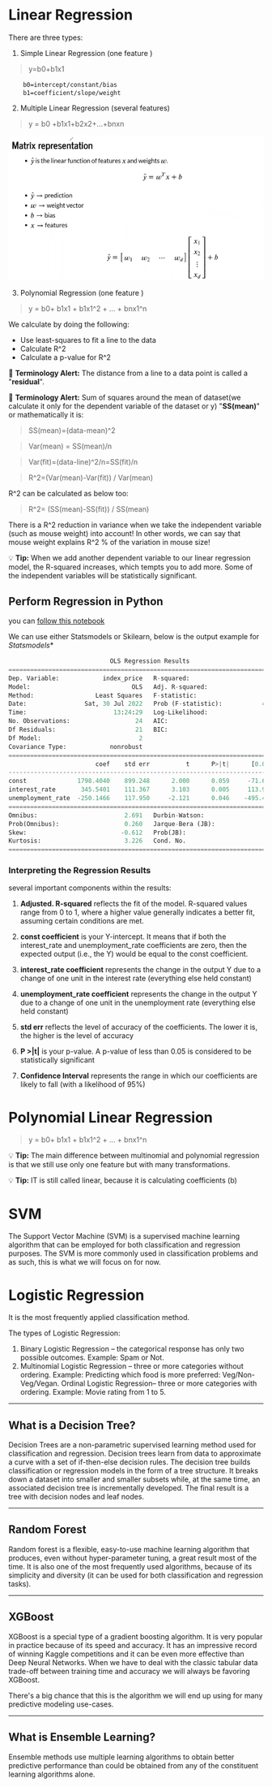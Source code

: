 # Linear Regression
There are three types: 
1. Simple Linear Regression (one feature )
> y=b0+b1x1

        b0=intercept/constant/bias
        b1=coefficient/slope/weight

2. Multiple Linear Regression (several features)
> y = b0 +b1x1+b2x2+...+bnxn

![matrix representation](../data/matrix-representation.png "matrix representation in multiple linear regression")

3. Polynomial Regression (one feature )
> y = b0+ b1x1 + b1x1^2 + ... + bnx1^n


We calculate by doing the following:
- Use least-squares to fit a line to the data
- Calculate R^2
- Calculate a p-value for R^2

:memo: **Terminology Alert:** The distance from a line to a data point is called a "**residual**".

:memo: **Terminology Alert:** Sum of squares around the mean of dataset(we calculate it only for the dependent variable of the  dataset or y) "**SS(mean)**" or mathematically it is:
> SS(mean)=(data-mean)^2

> Var(mean) = SS(mean)/n 

> Var(fit)=(data-line)^2/n=SS(fit)/n

> R^2=(Var(mean)-Var(fit)) / Var(mean)

R^2 can be calculated as below too:

> R^2= (SS(mean)-SS(fit)) / SS(mean)

There is a R^2 reduction in variance when we take the independent variable (such as mouse weight) into account! In other words, we can say that mouse weight explains R^2 % of the variation in mouse size!

:bulb: **Tip:** When we add another dependent variable to our linear regression model, the R-squared increases, which tempts you to add more. Some of the independent variables will be statistically significant.

## Perform Regression in Python
you can [follow this notebook](https://github.com/taaaraaa/lighthouse-data-notes/blob/main/ML/Linear%20Regression%20in%20ML.ipynb)

We can use either  Statsmodels or Skilearn, below is the output example for *Statsmodels**


``` python
                            OLS Regression Results                            
==============================================================================
Dep. Variable:            index_price   R-squared:                       0.898
Model:                            OLS   Adj. R-squared:                  0.888
Method:                 Least Squares   F-statistic:                     92.07
Date:                Sat, 30 Jul 2022   Prob (F-statistic):           4.04e-11
Time:                        13:24:29   Log-Likelihood:                -134.61
No. Observations:                  24   AIC:                             275.2
Df Residuals:                      21   BIC:                             278.8
Df Model:                           2                                         
Covariance Type:            nonrobust                                         
=====================================================================================
                        coef    std err          t      P>|t|      [0.025      0.975]
-------------------------------------------------------------------------------------
const              1798.4040    899.248      2.000      0.059     -71.685    3668.493
interest_rate       345.5401    111.367      3.103      0.005     113.940     577.140
unemployment_rate  -250.1466    117.950     -2.121      0.046    -495.437      -4.856
==============================================================================
Omnibus:                        2.691   Durbin-Watson:                   0.530
Prob(Omnibus):                  0.260   Jarque-Bera (JB):                1.551
Skew:                          -0.612   Prob(JB):                        0.461
Kurtosis:                       3.226   Cond. No.                         394.
==============================================================================
```
### Interpreting the Regression Results
several important components within the results:

1. **Adjusted. R-squared** reflects the fit of the model. R-squared values range from 0 to 1, where a higher value generally indicates a better fit, assuming certain conditions are met.

2. **const coefficient** is your Y-intercept. It means that if both the interest_rate and unemployment_rate coefficients are zero, then the expected output (i.e., the Y) would be equal to the const coefficient.

3. **interest_rate coefficient** represents the change in the output Y due to a change of one unit in the interest rate (everything else held constant)

4. **unemployment_rate coefficient** represents the change in the output Y due to a change of one unit in the unemployment rate (everything else held constant)
5. **std err** reflects the level of accuracy of the coefficients. The lower it is, the higher is the level of accuracy

6. **P >|t|** is your p-value. A p-value of less than 0.05 is considered to be statistically significant

7. **Confidence Interval** represents the range in which our coefficients are likely to fall (with a likelihood of 95%)


# Polynomial Linear Regression

> y = b0+ b1x1 + b1x1^2 + ... + bnx1^n


:bulb: **Tip:** The main difference between multinomial and polynomial regression is that we still use only one feature but with many transformations.

:bulb: **Tip:** IT is still called linear, because it is calculating coefficients (b)

# SVM
The Support Vector Machine (SVM) is a supervised machine learning algorithm that can be employed for both classification and regression purposes. The SVM is more commonly used in classification problems and as such, this is what we will focus on for now.

# Logistic Regression
It is the most frequently applied classification method.

The types of Logistic Regression:

1. Binary Logistic Regression – the categorical response has only two possible outcomes. Example: Spam or Not.
2. Multinomial Logistic Regression – three or more categories without ordering. Example: Predicting which food is more preferred: Veg/Non-Veg/Vegan.
Ordinal Logistic Regression– three or more categories with ordering. Example: Movie rating from 1 to 5.
------------------------
## What is a Decision Tree?


Decision Trees are a non-parametric supervised learning method used for classification and regression. Decision trees learn from data to approximate a curve with a set of if-then-else decision rules. The decision tree builds classification or regression models in the form of a tree structure. It breaks down a dataset into smaller and smaller subsets while, at the same time, an associated decision tree is incrementally developed. The final result is a tree with decision nodes and leaf nodes.

---------------
## Random Forest
Random forest is a flexible, easy-to-use machine learning algorithm that produces, even without hyper-parameter tuning, a great result most of the time. It is also one of the most frequently used algorithms, because of its simplicity and diversity (it can be used for both classification and regression tasks).

------------
## XGBoost

XGBoost is a special type of a gradient boosting algorithm. It is very popular in practice because of its speed and accuracy. It has an impressive record of winning Kaggle competitions and it can be even more effective than Deep Neural Networks. When we have to deal with the classic tabular data trade-off between training time and accuracy we will always be favoring XGBoost.

There's a big chance that this is the algorithm we will end up using for many predictive modeling use-cases. 

-----------
## What is Ensemble Learning?

Ensemble methods use multiple learning algorithms to obtain better predictive performance than could be obtained from any of the constituent learning algorithms alone.
